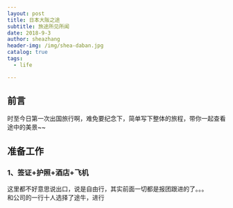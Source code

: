```yaml
---  
layout: post    
title: 日本大阪之途  
subtitle: 旅途所见所闻  
date: 2018-9-3  
author: sheazhang  
header-img: /img/shea-daban.jpg  
catalog: true  
tags:  
  - life  

---
```


## 前言

时至今日第一次出国旅行啊，难免要纪念下，简单写下整体的旅程，带你一起查看途中的美景~~

## 准备工作

### 1、签证+护照+酒店+飞机

这里都不好意思说出口，说是自由行，其实前面一切都是报团跟进的了。。。  
和公司的一行十人选择了途牛，进行






